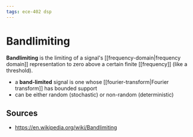 ```yaml
---
tags: ece-402 dsp
---
```


# Bandlimiting

**Bandlimiting** is the limiting of a signal's [[frequency-domain|frequency domain]] representation to zero above a certain finite [[frequency]] (like a threshold).

- a **band-limited** signal is one whose [[fourier-transform|Fourier transform]] has bounded support
- can be either random (stochastic) or non-random (deterministic)

## Sources

- <https://en.wikipedia.org/wiki/Bandlimiting>
